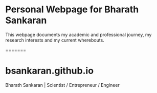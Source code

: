 Personal Webpage for Bharath Sankaran
=====================================
This webpage documents my academic and professional journey, my research interests and my current wherebouts.

=======
# bsankaran.github.io
Bharath Sankaran | Scientist / Entrepreneur / Engineer
